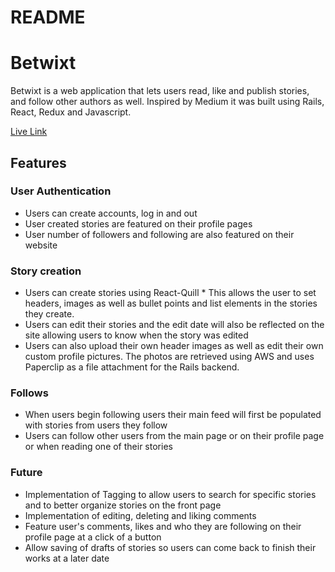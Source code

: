 # README
# Betwixt
Betwixt is a web application that lets users read, like and publish stories, and follow other authors as well. Inspired by Medium it was built using Rails, React, Redux and Javascript.

[Live Link](http://things-betwixt.herokuapp.com/#/)

## Features
 ### User Authentication
   * Users can create accounts, log in and out
   * User created stories are featured on their profile pages
   * User number of followers and following are also featured on their website

  ### Story creation
   * Users can create stories using React-Quill * This allows the user to set headers, images as well as bullet points and list elements in the stories they create.
   * Users can edit their stories and the edit date will also be reflected on the site allowing users to know when the story was edited
   * Users can also upload their own header images as well as edit their own custom profile pictures. The photos are retrieved using AWS and uses Paperclip as a file attachment for the Rails backend.
 ### Follows
   * When users begin following users their main feed will first be populated with stories from users they follow
   * Users can follow other users from the main page or on their profile page or when reading one of their stories
 ### Future
   * Implementation of Tagging to allow users to search for specific stories and to better organize stories on the front page
   * Implementation of editing, deleting and liking comments
   * Feature user's comments, likes and who they are following on their profile page at a click of a button
   * Allow saving of drafts of stories so users can come back to finish their works at a later date

